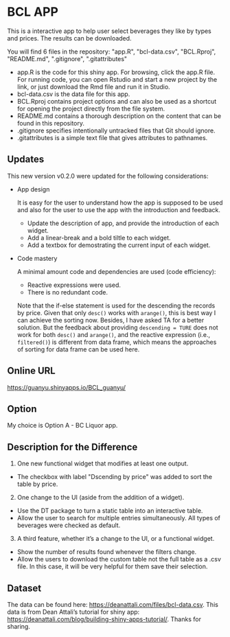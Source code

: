 # BCL APP
This is a interactive app to help user select beverages they like by types and prices. The results can be downloaded.

You will find 6 files in the repository: "app.R", "bcl-data.csv", "BCL.Rproj", "README.md", ".gitignore", ".gitattributes"

- app.R is the code for this shiny app. For browsing, click the app.R file. For running code, you can open Rstudio and start a new project by the link, or just download the Rmd file and run it in Studio.
- bcl-data.csv is the data file for this app.
- BCL.Rproj contains project options and can also be used as a shortcut for opening the project directly from the file system.
- README.md contains a thorough description on the content that can be found in this repository.
- .gitignore specifies intentionally untracked files that Git should ignore.
- .gitattributes is a simple text file that gives attributes to pathnames.

## Updates
This new version v0.2.0 were updated for the following considerations:

- App design

    It is easy for the user to  understand how the app is supposed to be used and also for the user to use the app with the introduction and feedback.
    * Update the description of app, and provide the introduction of each widget.
    * Add a linear-break and a bold tiltle to each widget.
    * Add a textbox for demostrating the current input of each widget.

- Code mastery

    A minimal amount code and dependencies are used (code efficiency):
    * Reactive expressions were used.
    * There is no redundant code. 
    
    Note that the if-else statement is used for the descending the records by price. Given that only `desc()` works with `arange()`, this is best way I can achieve the sorting now. Besides, I have asked TA for a better solution. But the feedback about providing `descending = TURE` does not work for both  `desc()` and `arange()`,  and the reactive expression (i.e., `filtered()`) is different from data frame, which means the approaches of sorting for data frame can be used here.


## Online URL
https://guanyu.shinyapps.io/BCL_guanyu/

## Option
My choice is Option A - BC Liquor app.

## Description for the Difference
1. One new functional widget that modifies at least one output.
- The checkbox with label "Dscending by price" was added to sort the table by price.
2. One change to the UI (aside from the addition of a widget).
- Use the DT package to turn a static table into an interactive table.
- Allow the user to search for multiple entries simultaneously. All types of beverages were checked as default.
3. A third feature, whether it’s a change to the UI, or a functional widget.
- Show the number of results found whenever the filters change. 
- Allow the users to download the custom table not the full table as a .csv file. In this case, it will be very helpful for them save their selection.

## Dataset
The data can be found here: https://deanattali.com/files/bcl-data.csv. This data is from Dean Attali’s tutorial for shiny app: https://deanattali.com/blog/building-shiny-apps-tutorial/. Thanks for sharing.
